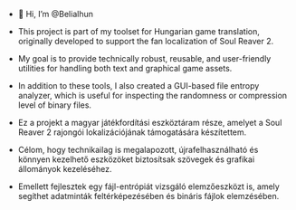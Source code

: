 - 👋 Hi, I’m @Belialhun
- This project is part of my toolset for Hungarian game translation, originally developed to support the fan localization of Soul Reaver 2.
- My goal is to provide technically robust, reusable, and user-friendly utilities for handling both text and graphical game assets.
- In addition to these tools, I also created a GUI-based file entropy analyzer, which is useful for inspecting the randomness or compression level of binary files.

- Ez a projekt a magyar játékfordítási eszköztáram része, amelyet a Soul Reaver 2 rajongói lokalizációjának támogatására készítettem.
- Célom, hogy technikailag is megalapozott, újrafelhasználható és könnyen kezelhető eszközöket biztosítsak szövegek és grafikai állományok kezeléséhez.
-  Emellett fejlesztek egy fájl-entrópiát vizsgáló elemzőeszközt is, amely segíthet adatminták feltérképezésében és bináris fájlok elemzésében.
